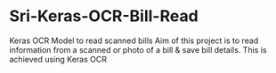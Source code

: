 # Sri-Keras-OCR-Bill-Read
Keras OCR Model to read scanned bills
Aim of this project is to read information from a scanned or photo of a bill & save bill details. This is achieved using Keras OCR
